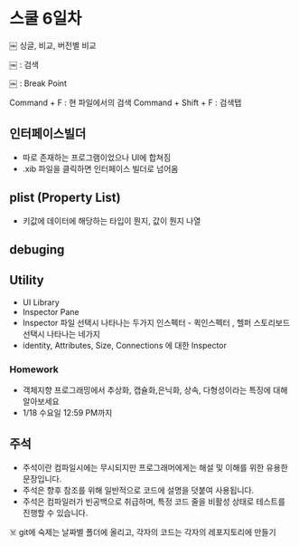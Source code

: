 # 스쿨 6일차


￼
싱글, 비교, 버전별 비교

￼
: 검색


￼
: Break Point

Command + F : 현 파일에서의 검색
Command + Shift + F : 검색탭

## 인터페이스빌더
- 따로 존재하는 프로그램이었으나 UI에 합쳐짐
- .xib 파일을 클릭하면 인터페이스 빌더로 넘어옴

## plist (Property List)
- 키값에 데이터에 해당하는 타입이 뭔지, 값이 뭔지 나열

## debuging
## Utility
- UI Library
- Inspector Pane
- Inspector 파일 선택시 나타나는 두가지 인스펙터 - 퀵인스펙터 , 헬퍼
스토리보드 선택시 나타나는 네가지
- identity, Attributes, Size, Connections 에 대한 Inspector


### Homework

- 객체지향 프로그래밍에서 추상화, 캡슐화,은닉화, 상속, 다형성이라는 특징에 대해 알아보세요
- 1/18 수요일 12:59 PM까지

## 주석
- 주석이란 컴파일시에는 무시되지만 프로그래머에게는 해설 및 이해를 위한 유용한 문장입니다.
- 주석은 향후 참조를 위해 일반적으로 코드에 설명을 덧붙여 사용됩니다.
- 주석은 컴파일러가 빈공백으로 취급하며, 특정 코드 줄을 비활성 상태로 테스트를 진행할 수 있습니다.

☠️ git에 숙제는 날짜별 폴더에 올리고, 각자의 코드는 각자의 레포지토리에 만들기
